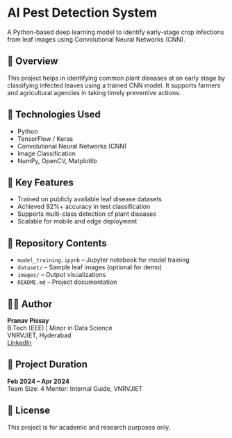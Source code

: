 # AI Pest Detection System  
A Python-based deep learning model to identify early-stage crop infections from leaf images using Convolutional Neural Networks (CNN).

## 🌾 Overview  
This project helps in identifying common plant diseases at an early stage by classifying infected leaves using a trained CNN model. It supports farmers and agricultural agencies in taking timely preventive actions.

## 🔧 Technologies Used  
- Python  
- TensorFlow / Keras  
- Convolutional Neural Networks (CNN)  
- Image Classification  
- NumPy, OpenCV, Matplotlib

## 🧠 Key Features  
- Trained on publicly available leaf disease datasets  
- Achieved 92%+ accuracy in test classification  
- Supports multi-class detection of plant diseases  
- Scalable for mobile and edge deployment

## 📂 Repository Contents  
- `model_training.ipynb` – Jupyter notebook for model training  
- `dataset/` – Sample leaf images (optional for demo)  
- `images/` – Output visualizations  
- `README.md` – Project documentation

## 👨‍💻 Author  
**Pranav Pissay**  
B.Tech (EEE) | Minor in Data Science  
VNRVJIET, Hyderabad  
[LinkedIn](https://www.linkedin.com/in/pranav-pissay)

## 📌 Project Duration  
**Feb 2024 – Apr 2024**  
Team Size: 4
Mentor: Internal Guide, VNRVJIET

## 📎 License  
This project is for academic and research purposes only.
